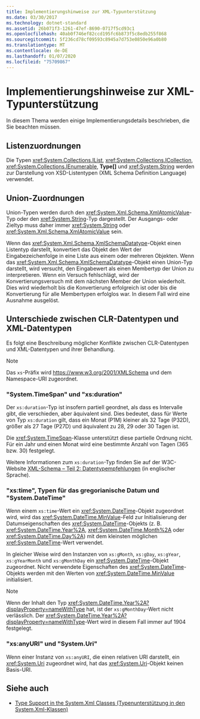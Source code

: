 ```yaml
---
title: Implementierungshinweise zur XML-Typunterstützung
ms.date: 03/30/2017
ms.technology: dotnet-standard
ms.assetid: 26b071f3-1261-47ef-8690-0717f5cd93c1
ms.openlocfilehash: 40ab0f746ef82ccd195fc6b873f5c8edb255f868
ms.sourcegitcommit: 5f236cd78cf09593c8945a7d753e0850e96a0b80
ms.translationtype: MT
ms.contentlocale: de-DE
ms.lasthandoff: 01/07/2020
ms.locfileid: "75709867"
---
```

# <a name="xml-type-support-implementation-notes"></a>Implementierungshinweise zur XML-Typunterstützung
In diesem Thema werden einige Implementierungsdetails beschrieben, die Sie beachten müssen.  
  
## <a name="list-mappings"></a>Listenzuordnungen  
 Die Typen <xref:System.Collections.IList>, <xref:System.Collections.ICollection>, <xref:System.Collections.IEnumerable>, **Type[]** und <xref:System.String> werden zur Darstellung von XSD-Listentypen (XML Schema Definition Language) verwendet.  
  
## <a name="union-mappings"></a>Union-Zuordnungen  
 Union-Typen werden durch den <xref:System.Xml.Schema.XmlAtomicValue>-Typ oder den <xref:System.String>-Typ dargestellt. Der Ausgangs- oder Zieltyp muss daher immer <xref:System.String> oder <xref:System.Xml.Schema.XmlAtomicValue> sein.  
  
 Wenn das <xref:System.Xml.Schema.XmlSchemaDatatype>-Objekt einen Listentyp darstellt, konvertiert das Objekt den Wert der Eingabezeichenfolge in eine Liste aus einem oder mehreren Objekten. Wenn das <xref:System.Xml.Schema.XmlSchemaDatatype>-Objekt einen Union-Typ darstellt, wird versucht, den Eingabewert als einen Membertyp der Union zu interpretieren. Wenn ein Versuch fehlschlägt, wird der Konvertierungsversuch mit dem nächsten Member der Union wiederholt. Dies wird wiederholt bis die Konvertierung erfolgreich ist oder bis die Konvertierung für alle Membertypen erfolglos war. In diesem Fall wird eine Ausnahme ausgelöst.  
  
## <a name="differences-between-clr-and-xml-data-types"></a>Unterschiede zwischen CLR-Datentypen und XML-Datentypen  
 Es folgt eine Beschreibung möglicher Konflikte zwischen CLR-Datentypen und XML-Datentypen und ihrer Behandlung.  
  
> [!NOTE]
> Das `xs`-Präfix wird <https://www.w3.org/2001/XMLSchema> und dem Namespace-URI zugeordnet.
  
### <a name="systemtimespan-and-xsduration"></a>"System.TimeSpan" und "xs:duration"  
 Der `xs:duration`-Typ ist insofern partiell geordnet, als dass es Intervalle gibt, die verschieden, aber äquivalent sind. Dies bedeutet, dass für Werte von Typ `xs:duration` gilt, dass ein Monat (P1M) kleiner als 32 Tage (P32D), größer als 27 Tage (P27D) und äquivalent zu 28, 29 oder 30 Tagen ist.  
  
 Die <xref:System.TimeSpan>-Klasse unterstützt diese partielle Ordnung nicht. Für ein Jahr und einen Monat wird eine bestimmte Anzahl von Tagen (365 bzw. 30) festgelegt.  
  
 Weitere Informationen zum `xs:duration`-Typ finden Sie auf der W3C-Website [XML-Schema – Teil 2: Datentypempfehlungen](https://www.w3.org/TR/xmlschema-2/) (in englischer Sprache).
  
### <a name="xstime-gregorian-date-types-and-systemdatetime"></a>"xs:time", Typen für das gregorianische Datum und "System.DateTime"  
 Wenn einem `xs:time`-Wert ein <xref:System.DateTime>-Objekt zugeordnet wird, wird das <xref:System.DateTime.MinValue>-Feld zur Initialisierung der Datumseigenschaften des <xref:System.DateTime>-Objekts (z. B. <xref:System.DateTime.Year%2A>, <xref:System.DateTime.Month%2A> oder <xref:System.DateTime.Day%2A>) mit dem kleinsten möglichen <xref:System.DateTime>-Wert verwendet.  
  
 In gleicher Weise wird den Instanzen von `xs:gMonth`, `xs:gDay`, `xs:gYear`, `xs:gYearMonth` und `xs:gMonthDay` ein <xref:System.DateTime>-Objekt zugeordnet. Nicht verwendete Eigenschaften des <xref:System.DateTime>-Objekts werden mit den Werten von <xref:System.DateTime.MinValue> initialisiert.  
  
> [!NOTE]
> Wenn der Inhalt den Typ <xref:System.DateTime.Year%2A?displayProperty=nameWithType> hat, ist der `xs:gMonthDay`-Wert nicht verlässlich. Der <xref:System.DateTime.Year%2A?displayProperty=nameWithType>-Wert wird in diesem Fall immer auf 1904 festgelegt.  
  
### <a name="xsanyuri-and-systemuri"></a>"xs:anyURI" und "System.Uri"  
 Wenn einer Instanz von `xs:anyURI`, die einen relativen URI darstellt, ein <xref:System.Uri> zugeordnet wird, hat das <xref:System.Uri>-Objekt keinen Basis-URI.  
  
## <a name="see-also"></a>Siehe auch

- [Type Support in the System.Xml Classes (Typenunterstützung in den System.Xml-Klassen)](../../../../docs/standard/data/xml/type-support-in-the-system-xml-classes.md)
